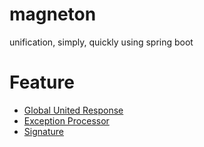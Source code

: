 # magneton

unification, simply, quickly using spring boot

# Feature
  - [Global United Response](./document/Response.md)
  - [Exception Processor](./document/Exception.md)
  - [Signature](./document/Signature.md)
    
